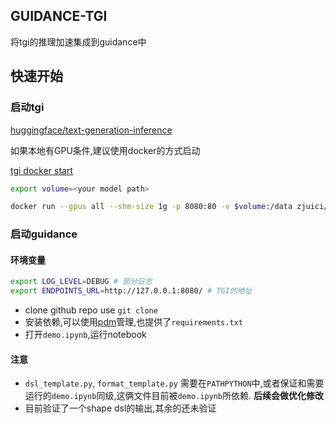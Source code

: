 ## GUIDANCE-TGI
将tgi的推理加速集成到guidance中

## 快速开始
### 启动tgi
[huggingface/text-generation-inference](https://github.com/huggingface/text-generation-inference)

如果本地有GPU条件,建议使用docker的方式启动

[tgi docker start](https://github.com/huggingface/text-generation-inference#docker)

```bash
export volume=<your model path>

docker run --gpus all --shm-size 1g -p 8080:80 -v $volume:/data zjuici/mirror.huggingface.text-generation-inference:1.1.0-guidance-stop --model-id $model
```

### 启动guidance
#### 环境变量
```bash 
export LOG_LEVEL=DEBUG # 部分日志
export ENDPOINTS_URL=http://127.0.0.1:8080/ # TGI的地址
```
* clone github repo use `git clone `
* 安装依赖,可以使用[pdm](https://github.com/pdm-project/pdm)管理,也提供了`requirements.txt`
* 打开`demo.ipynb`,运行notebook


#### 注意
* `dsl_template.py`, `format_template.py` 需要在`PATHPYTHON`中,或者保证和需要运行的`demo.ipynb`同级,这俩文件目前被`demo.ipynb`所依赖. **后续会做优化修改**
* 目前验证了一个shape dsl的输出,其余的还未验证

